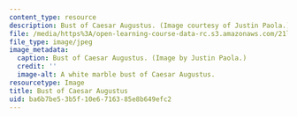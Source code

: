 ```yaml
---
content_type: resource
description: Bust of Caesar Augustus. (Image courtesy of Justin Paola.)
file: /media/https%3A/open-learning-course-data-rc.s3.amazonaws.com/21l-455-classical-literature-the-golden-age-of-augustan-rome-fall-2004/ba6b7be53b5f10e6716385e8b649efc2_21l-455f04.jpg
file_type: image/jpeg
image_metadata:
  caption: Bust of Caesar Augustus. (Image by Justin Paola.)
  credit: ''
  image-alt: A white marble bust of Caesar Augustus.
resourcetype: Image
title: Bust of Caesar Augustus
uid: ba6b7be5-3b5f-10e6-7163-85e8b649efc2
---
```


